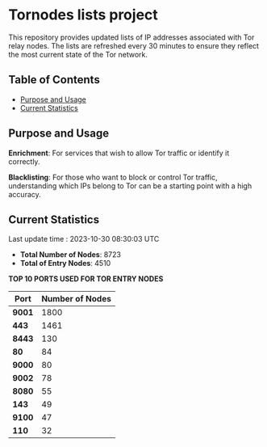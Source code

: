 # Tornodes lists project

This repository provides updated lists of IP addresses associated with Tor relay nodes. The lists are refreshed every 30 minutes to ensure they reflect the most current state of the Tor network.

## Table of Contents

- [Purpose and Usage](#purpose-and-usage)
- [Current Statistics](#current-statistics)


## Purpose and Usage

**Enrichment**: For services that wish to allow Tor traffic or identify it correctly.

**Blacklisting**: For those who want to block or control Tor traffic, understanding which IPs belong to Tor can be a starting point with a high accuracy.

## Current Statistics

Last update time : 2023-10-30 08:30:03 UTC

- **Total Number of Nodes**: 8723
- **Total of Entry Nodes**: 4510

**TOP 10 PORTS USED FOR TOR ENTRY NODES**

| **Port** | **Number of Nodes** |
|------|-----------------|
| **9001**   | 1800  |
| **443**   | 1461  |
| **8443**   | 130  |
| **80**   | 84  |
| **9000**   | 80  |
| **9002**   | 78  |
| **8080**   | 55  |
| **143**   | 49  |
| **9100**   | 47  |
| **110**   | 32  |

